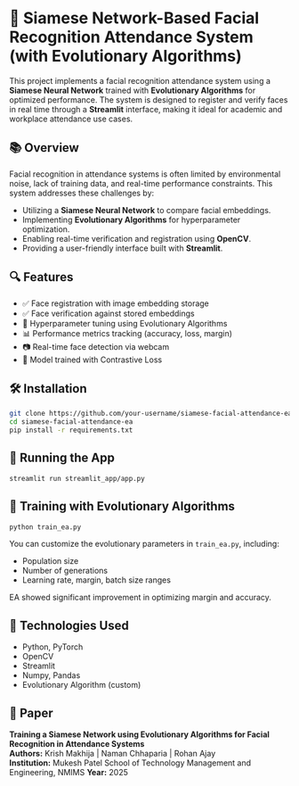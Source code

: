 
# 🧠 Siamese Network-Based Facial Recognition Attendance System (with Evolutionary Algorithms)

This project implements a facial recognition attendance system using a **Siamese Neural Network** trained with **Evolutionary Algorithms** for optimized performance. The system is designed to register and verify faces in real time through a **Streamlit** interface, making it ideal for academic and workplace attendance use cases.

## 📚 Overview

Facial recognition in attendance systems is often limited by environmental noise, lack of training data, and real-time performance constraints. This system addresses these challenges by:

- Utilizing a **Siamese Neural Network** to compare facial embeddings.
- Implementing **Evolutionary Algorithms** for hyperparameter optimization.
- Enabling real-time verification and registration using **OpenCV**.
- Providing a user-friendly interface built with **Streamlit**.

## 🔍 Features

- ✅ Face registration with image embedding storage  
- ✅ Face verification against stored embeddings  
- 🧬 Hyperparameter tuning using Evolutionary Algorithms  
- 📊 Performance metrics tracking (accuracy, loss, margin)  
- 📷 Real-time face detection via webcam  
- 🧠 Model trained with Contrastive Loss  


## 🛠️ Installation

```bash
git clone https://github.com/your-username/siamese-facial-attendance-ea.git
cd siamese-facial-attendance-ea
pip install -r requirements.txt
```

## 🚀 Running the App

```bash
streamlit run streamlit_app/app.py
```

## 🧬 Training with Evolutionary Algorithms

```bash
python train_ea.py
```

You can customize the evolutionary parameters in `train_ea.py`, including:

- Population size  
- Number of generations  
- Learning rate, margin, batch size ranges  


EA showed significant improvement in optimizing margin and accuracy.

## 🤖 Technologies Used

- Python, PyTorch  
- OpenCV  
- Streamlit  
- Numpy, Pandas  
- Evolutionary Algorithm (custom)  

## 📜 Paper

**Training a Siamese Network using Evolutionary Algorithms for Facial Recognition in Attendance Systems**  
**Authors:** Krish Makhija | Naman Chhaparia | Rohan Ajay  
**Institution:** Mukesh Patel School of Technology Management and Engineering, NMIMS
**Year:** 2025


